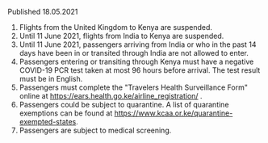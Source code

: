 Published 18.05.2021 
1. Flights from the United Kingdom to Kenya are suspended.
2. Until 11 June 2021, flights from India to Kenya are suspended.
3. Until 11 June 2021, passengers arriving from India or who in the past 14 days have been in or transited through India are not allowed to enter. 
4. Passengers entering or transiting through Kenya must have a negative COVID-19 PCR test taken at most 96 hours before arrival. The test result must be in English.
5. Passengers must complete the "Travelers Health Surveillance Form" online at <a href="https://ears.health.go.ke/airline_registration/">https://ears.health.go.ke/airline_registration/</a> .
6. Passengers could be subject to quarantine. A list of quarantine exemptions can be found at <a href="https://www.kcaa.or.ke/quarantine-exempted-states">https://www.kcaa.or.ke/quarantine-exempted-states</a>.
7. Passengers are subject to medical screening.

